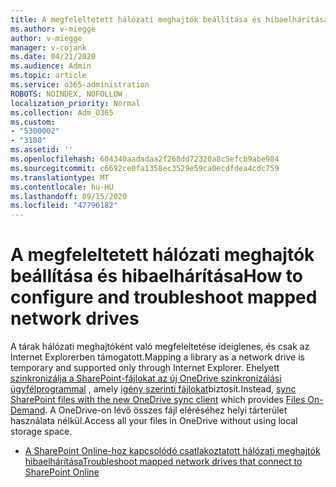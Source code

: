 ```yaml
---
title: A megfeleltetett hálózati meghajtók beállítása és hibaelhárítása
ms.author: v-miegge
author: v-miegge
manager: v-cojank
ms.date: 04/21/2020
ms.audience: Admin
ms.topic: article
ms.service: o365-administration
ROBOTS: NOINDEX, NOFOLLOW
localization_priority: Normal
ms.collection: Adm_O365
ms.custom:
- "5300002"
- "3180"
ms.assetid: ''
ms.openlocfilehash: 604340aadadaa2f268dd72320a8c5efcb9abe984
ms.sourcegitcommit: c6692ce0fa1358ec3529e59ca0ecdfdea4cdc759
ms.translationtype: MT
ms.contentlocale: hu-HU
ms.lasthandoff: 09/15/2020
ms.locfileid: "47796182"
---
```

# <a name="how-to-configure-and-troubleshoot-mapped-network-drives"></a><span data-ttu-id="e3f02-102">A megfeleltetett hálózati meghajtók beállítása és hibaelhárítása</span><span class="sxs-lookup"><span data-stu-id="e3f02-102">How to configure and troubleshoot mapped network drives</span></span>

<span data-ttu-id="e3f02-103">A tárak hálózati meghajtóként való megfeleltetése ideiglenes, és csak az Internet Explorerben támogatott.</span><span class="sxs-lookup"><span data-stu-id="e3f02-103">Mapping a library as a network drive is temporary and supported only through Internet Explorer.</span></span> <span data-ttu-id="e3f02-104">Ehelyett [szinkronizálja a SharePoint-fájlokat az új OneDrive szinkronizálási ügyfélprogrammal](https://support.office.com/article/6de9ede8-5b6e-4503-80b2-6190f3354a88) , amely [igény szerinti fájlokat](https://support.office.com/article/0e6860d3-d9f3-4971-b321-7092438fb38e)biztosít.</span><span class="sxs-lookup"><span data-stu-id="e3f02-104">Instead, [sync SharePoint files with the new OneDrive sync client](https://support.office.com/article/6de9ede8-5b6e-4503-80b2-6190f3354a88) which provides [Files On-Demand](https://support.office.com/article/0e6860d3-d9f3-4971-b321-7092438fb38e).</span></span> <span data-ttu-id="e3f02-105">A OneDrive-on lévő összes fájl eléréséhez helyi tárterület használata nélkül.</span><span class="sxs-lookup"><span data-stu-id="e3f02-105">Access all your files in OneDrive without using local storage space.</span></span>

* [<span data-ttu-id="e3f02-106">A SharePoint Online-hoz kapcsolódó csatlakoztatott hálózati meghajtók hibaelhárítása</span><span class="sxs-lookup"><span data-stu-id="e3f02-106">Troubleshoot mapped network drives that connect to SharePoint Online</span></span>](https://docs.microsoft.com/sharepoint/support/administration/troubleshoot-mapped-network-drives)